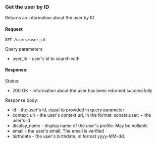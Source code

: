 ### Get the user by ID

Returns an information about the user by ID

#### Request

```http request
GET /users/user_id
```

Query parameters:
- user_id - user's id to search with

#### Response:

Status: 
- 200 OK - information about the user has been returned successfully

Response body:
- id - the user's id, equal to provided in query parameter
- context_uri - the user's context uri, in the format: sonata:user: + the user's id
- display_name - display name of the user's profile. May be nullable
- email - the user's email. The email is verified 
- birthdate - the user's birthdate, in format yyyy-MM-dd. 